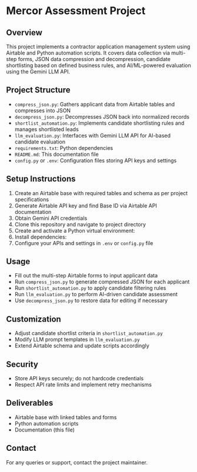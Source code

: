 # Mercor Assessment Project

## Overview

This project implements a contractor application management system using Airtable and Python automation scripts. It covers data collection via multi-step forms, JSON data compression and decompression, candidate shortlisting based on defined business rules, and AI/ML-powered evaluation using the Gemini LLM API.

## Project Structure

- `compress_json.py`: Gathers applicant data from Airtable tables and compresses into JSON
- `decompress_json.py`: Decompresses JSON back into normalized records
- `shortlist_automation.py`: Implements candidate shortlisting rules and manages shortlisted leads
- `llm_evaluation.py`: Interfaces with Gemini LLM API for AI-based candidate evaluation
- `requirements.txt`: Python dependencies
- `README.md`: This documentation file
- `config.py` or `.env`: Configuration files storing API keys and settings

## Setup Instructions

1. Create an Airtable base with required tables and schema as per project specifications
2. Generate Airtable API key and find Base ID via Airtable API documentation
3. Obtain Gemini API credentials
4. Clone this repository and navigate to project directory
5. Create and activate a Python virtual environment:
6. Install dependencies:
7. Configure your APIs and settings in `.env` or `config.py` file

## Usage

- Fill out the multi-step Airtable forms to input applicant data
- Run `compress_json.py` to generate compressed JSON for each applicant
- Run `shortlist_automation.py` to apply candidate filtering rules
- Run `llm_evaluation.py` to perform AI-driven candidate assessment
- Use `decompress_json.py` to restore data for editing if necessary

## Customization

- Adjust candidate shortlist criteria in `shortlist_automation.py`
- Modify LLM prompt templates in `llm_evaluation.py`
- Extend Airtable schema and update scripts accordingly

## Security

- Store API keys securely; do not hardcode credentials
- Respect API rate limits and implement retry mechanisms

## Deliverables

- Airtable base with linked tables and forms
- Python automation scripts
- Documentation (this file)

## Contact

For any queries or support, contact the project maintainer.
